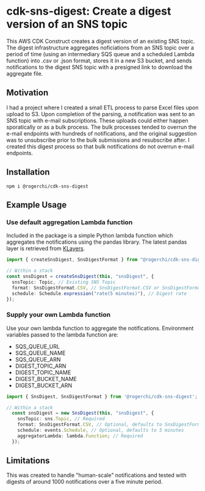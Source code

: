 # cdk-sns-digest: Create a digest version of an SNS topic

This AWS CDK Construct creates a digest version of an existing SNS topic. The digest infrastructure aggregates noficiations from an SNS topic over a period of time (using an intermediary SQS queue and a scheduled Lambda function) into .csv or .json format, stores it in a new S3 bucket, and sends notifications to the digest SNS topic with a presigned link to download the aggregate file.

## Motivation

I had a project where I created a small ETL process to parse Excel files upon upload to S3. Upon completion of the parsing, a notification was sent to an SNS topic with e-mail subscriptions. These uploads could either happen sporatically or as a bulk process. The bulk processes tended to overrun the e-mail endpoints with hundreds of notifications, and the original suggestion was to unsubscribe prior to the bulk submissions and resubscribe after. I created this digest process so that bulk notifications do not overrun e-mail endpoints.

## Installation

```
npm i @rogerchi/cdk-sns-digest
```

## Example Usage

### Use default aggregation Lambda function

Included in the package is a simple Python lambda function which aggregates the notifications using the pandas library. The latest pandas layer is retrieved from [KLayers](https://github.com/keithrozario/Klayers).

```typescript
import { createSnsDigest, SnsDigestFormat } from "@rogerchi/cdk-sns-digest";

// Within a stack
const snsDigest = createSnsDigest(this, "snsDigest", {
  snsTopic: Topic, // Existing SNS Topic
  format: SnsDigestFormat.CSV, // SnsDigestFormat.CSV or SnsDigestFormat.JSON
  schedule: Schedule.expression("rate(5 minutes)"), // Digest rate
});
```

### Supply your own Lambda function

Use your own lambda function to aggregate the notifications. Environment variables passed to the lambda function are:

- SQS_QUEUE_URL
- SQS_QUEUE_NAME
- SQS_QUEUE_ARN
- DIGEST_TOPIC_ARN
- DIGEST_TOPIC_NAME
- DIGEST_BUCKET_NAME
- DIGEST_BUCKET_ARN

```typescript
import { SnsDigest, SnsDigestFormat } from '@rogerchi/cdk-sns-digest';

// Within a stack
  const snsDigest = new SnsDigest(this, "snsDigest", {
    snsTopic: sns.Topic, // Required
    format: SnsDigestFormat.CSV, // Optional, defaults to SnsDigestFormat.CSV
    schedule: events.Schedule, // Optional, defaults to 5 minutes
    aggregatorLambda: lambda.Function; // Required
  });
```

## Limitations

This was created to handle "human-scale" notifications and tested with digests of around 1000 notifications over a five minute period.

